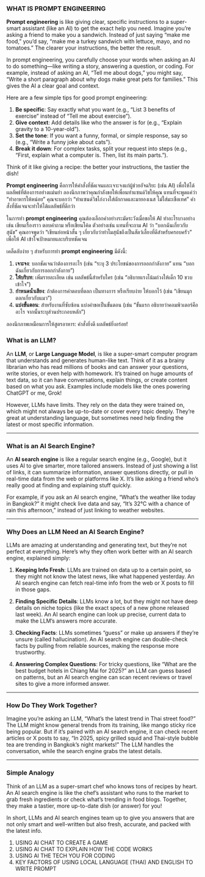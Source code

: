 ### WHAT IS PROMPT ENGINEERING 

**Prompt engineering** is like giving clear, specific instructions to a super-smart assistant (like an AI) to get the exact help you need. Imagine you’re asking a friend to make you a sandwich. Instead of just saying “make me food,” you’d say, “make me a turkey sandwich with lettuce, mayo, and no tomatoes.” The clearer your instructions, the better the result.

In prompt engineering, you carefully choose your words when asking an AI to do something—like writing a story, answering a question, or coding. For example, instead of asking an AI, “Tell me about dogs,” you might say, “Write a short paragraph about why dogs make great pets for families.” This gives the AI a clear goal and context.

Here are a few simple tips for good prompt engineering:

1. **Be specific**: Say exactly what you want (e.g., “List 3 benefits of exercise” instead of “Tell me about exercise”).
2. **Give context**: Add details like who the answer is for (e.g., “Explain gravity to a 10-year-old”).
3. **Set the tone**: If you want a funny, formal, or simple response, say so (e.g., “Write a funny joke about cats”).
4. **Break it down**: For complex tasks, split your request into steps (e.g., “First, explain what a computer is. Then, list its main parts.”).

Think of it like giving a recipe: the better your instructions, the tastier the dish!

**Prompt engineering** คือการให้คำสั่งที่ชัดเจนและเจาะจงแก่ผู้ช่วยอัจฉริยะ (เช่น AI) เพื่อให้ได้ผลลัพธ์ที่ต้องการอย่างแม่นยำ ลองนึกภาพว่าคุณกำลังขอให้เพื่อนทำแซนด์วิชให้คุณ แทนที่จะพูดแค่ว่า “ทำอาหารให้หน่อย” คุณจะบอกว่า “ทำแซนด์วิชไก่งวงใส่ผักกาดและมายองเนส ไม่ใส่มะเขือเทศ” คำสั่งที่ชัดเจนจะทำให้ได้ผลลัพธ์ที่ดีกว่า

ในการทำ **prompt engineering** คุณต้องเลือกคำอย่างระมัดระวังเมื่อขอให้ AI ทำอะไรบางอย่าง เช่น เขียนเรื่องราว ตอบคำถาม หรือเขียนโค้ด ตัวอย่างเช่น แทนที่จะถาม AI ว่า “บอกฉันเกี่ยวกับสุนัข” คุณอาจพูดว่า “เขียนย่อหน้าสั้น ๆ เกี่ยวกับว่าทำไมสุนัขถึงเป็นสัตว์เลี้ยงที่ดีสำหรับครอบครัว” เพื่อให้ AI เข้าใจเป้าหมายและบริบทชัดเจน

เคล็ดลับง่าย ๆ สำหรับการทำ **prompt engineering** มีดังนี้:

1. **เจาะจง**: บอกชัดเจนว่าต้องการอะไร (เช่น “ระบุ 3 ประโยชน์ของการออกกำลังกาย” แทน “บอกฉันเกี่ยวกับการออกกำลังกาย”)
2. **ให้บริบท**: เพิ่มรายละเอียด เช่น ผลลัพธ์นี้สำหรับใคร (เช่น “อธิบายแรงโน้มถ่วงให้เด็ก 10 ขวบเข้าใจ”)
3. **กำหนดน้ำเสียง**: ถ้าต้องการคำตอบที่ตลก เป็นทางการ หรือเรียบง่าย ให้บอกไว้ (เช่น “เขียนมุกตลกเกี่ยวกับแมว”)
4. **แบ่งขั้นตอน**: สำหรับงานที่ซับซ้อน แบ่งคำขอเป็นขั้นตอน (เช่น “ขั้นแรก อธิบายว่าคอมพิวเตอร์คืออะไร จากนั้นระบุส่วนประกอบหลัก”)

ลองนึกภาพเหมือนการให้สูตรอาหาร: คำสั่งยิ่งดี ผลลัพธ์ยิ่งอร่อย!


### What is an LLM?
An **LLM**, or **Large Language Model**, is like a super-smart computer program that understands and generates human-like text. Think of it as a brainy librarian who has read millions of books and can answer your questions, write stories, or even help with homework. It’s trained on huge amounts of text data, so it can have conversations, explain things, or create content based on what you ask. Examples include models like the ones powering ChatGPT or me, Grok!

However, LLMs have limits. They rely on the data they were trained on, which might not always be up-to-date or cover every topic deeply. They’re great at understanding language, but sometimes need help finding the latest or most specific information.

---

### What is an AI Search Engine?
An **AI search engine** is like a regular search engine (e.g., Google), but it uses AI to give smarter, more tailored answers. Instead of just showing a list of links, it can summarize information, answer questions directly, or pull in real-time data from the web or platforms like X. It’s like asking a friend who’s really good at finding and explaining stuff quickly.

For example, if you ask an AI search engine, “What’s the weather like today in Bangkok?” it might check live data and say, “It’s 32°C with a chance of rain this afternoon,” instead of just linking to weather websites.

---

### Why Does an LLM Need an AI Search Engine?
LLMs are amazing at understanding and generating text, but they’re not perfect at everything. Here’s why they often work better with an AI search engine, explained simply:

1. **Keeping Info Fresh**: LLMs are trained on data up to a certain point, so they might not know the latest news, like what happened yesterday. An AI search engine can fetch real-time info from the web or X posts to fill in those gaps.

2. **Finding Specific Details**: LLMs know a lot, but they might not have deep details on niche topics (like the exact specs of a new phone released last week). An AI search engine can look up precise, current data to make the LLM’s answers more accurate.

3. **Checking Facts**: LLMs sometimes “guess” or make up answers if they’re unsure (called hallucination). An AI search engine can double-check facts by pulling from reliable sources, making the response more trustworthy.

4. **Answering Complex Questions**: For tricky questions, like “What are the best budget hotels in Chiang Mai for 2025?” an LLM can guess based on patterns, but an AI search engine can scan recent reviews or travel sites to give a more informed answer.

---

### How Do They Work Together?
Imagine you’re asking an LLM, “What’s the latest trend in Thai street food?” The LLM might know general trends from its training, like mango sticky rice being popular. But if it’s paired with an AI search engine, it can check recent articles or X posts to say, “In 2025, spicy grilled squid and Thai-style bubble tea are trending in Bangkok’s night markets!” The LLM handles the conversation, while the search engine grabs the latest details.

---

### Simple Analogy
Think of an LLM as a super-smart chef who knows tons of recipes by heart. An AI search engine is like the chef’s assistant who runs to the market to grab fresh ingredients or check what’s trending in food blogs. Together, they make a tastier, more up-to-date dish (or answer) for you!

In short, LLMs and AI search engines team up to give you answers that are not only smart and well-written but also fresh, accurate, and packed with the latest info.






1. USING AI CHAT TO CREATE A GAME
2. USING AI CHAT TO EXPLAIN HOW THE CODE WORKS
3. USING AI THE TECH YOU FOR CODING
4. KEY FACTORS OF USING LOCAL LANGUAGE (THAI) AND ENGLISH TO WRITE PROMPT




